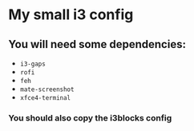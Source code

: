 # My small i3 config

## You will need some dependencies:
* `i3-gaps`
* `rofi`
* `feh`
* `mate-screenshot`
* `xfce4-terminal`

### You should also copy the i3blocks config
